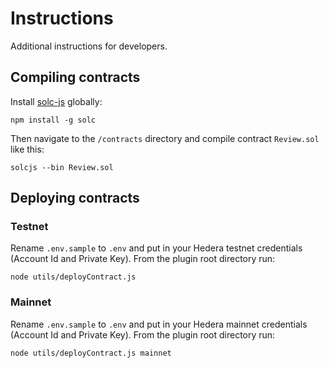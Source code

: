 # Instructions

Additional instructions for developers.

## Compiling contracts

Install [solc-js](https://www.npmjs.com/package/solc) globally:

```
npm install -g solc
```

Then navigate to the `/contracts` directory and compile contract `Review.sol` like this:

```
solcjs --bin Review.sol
```

## Deploying contracts

### Testnet

Rename `.env.sample` to `.env` and put in your Hedera testnet credentials (Account Id and Private Key). From the plugin root directory run:

```
node utils/deployContract.js
```

### Mainnet

Rename `.env.sample` to `.env` and put in your Hedera mainnet credentials (Account Id and Private Key). From the plugin root directory run:

```
node utils/deployContract.js mainnet
```
